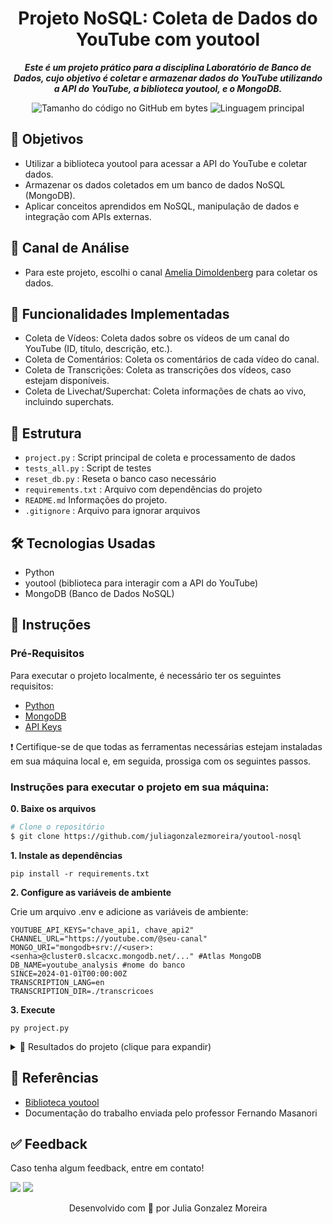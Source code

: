 <h1 align="center">
  Projeto NoSQL: Coleta de Dados do YouTube com youtool
</h1>

<p align="center">
	<b><i>
Este é um projeto prático para a disciplina Laboratório de Banco de Dados, cujo objetivo é coletar e armazenar dados do YouTube utilizando a API do YouTube, a biblioteca youtool, e o MongoDB.
  </i></b>
</p>

<p align="center">
	<img alt="Tamanho do código no GitHub em bytes" src="https://img.shields.io/github/languages/code-size/juliagonzalezmoreira/youtool-nosql?color=6272a4" />
	<img alt="Linguagem principal" src="https://img.shields.io/github/languages/top/juliagonzalezmoreira/youtool-nosql?color=6272a4"/>
</p>

## 🎯 Objetivos
* Utilizar a biblioteca youtool para acessar a API do YouTube e coletar dados.
* Armazenar os dados coletados em um banco de dados NoSQL (MongoDB).
* Aplicar conceitos aprendidos em NoSQL, manipulação de dados e integração com APIs externas.

## 🎥 Canal de Análise
* Para este projeto, escolhi o canal [Amelia Dimoldenberg](https://www.youtube.com/@AmeliaDimoldenberg) para coletar os dados.

## 📌 Funcionalidades Implementadas
* Coleta de Vídeos: Coleta dados sobre os vídeos de um canal do YouTube (ID, título, descrição, etc.).
* Coleta de Comentários: Coleta os comentários de cada vídeo do canal.
* Coleta de Transcrições: Coleta as transcrições dos vídeos, caso estejam disponíveis.
* Coleta de Livechat/Superchat: Coleta informações de chats ao vivo, incluindo superchats.

## 📁 Estrutura
- `project.py`                  : Script principal de coleta e processamento de dados
- `tests_all.py`                  : Script de testes
- `reset_db.py`                  : Reseta o banco caso necessário
- `requirements.txt`        : Arquivo com dependências do projeto
- `README.md`                Informações do projeto.
- `.gitignore`              : Arquivo para ignorar arquivos 

## 🛠️ Tecnologias Usadas
* Python
* youtool (biblioteca para interagir com a API do YouTube)
* MongoDB (Banco de Dados NoSQL)

## 📍 Instruções 

### Pré-Requisitos
Para executar o projeto localmente, é necessário ter os seguintes requisitos:
- [Python](https://www.python.org/)
- [MongoDB](https://www.mongodb.com/)
- [API Keys](https://console.cloud.google.com/)

❗️ Certifique-se de que todas as ferramentas necessárias estejam instaladas em sua máquina local e, em seguida, prossiga com os seguintes passos. <br>

### Instruções para executar o projeto em sua máquina:

**0. Baixe os arquivos**

```bash
# Clone o repositório
$ git clone https://github.com/juliagonzalezmoreira/youtool-nosql
```
**1. Instale as dependências**

```
pip install -r requirements.txt
```
**2. Configure as variáveis de ambiente**

Crie um arquivo .env e adicione as variáveis de ambiente:

```
YOUTUBE_API_KEYS="chave_api1, chave_api2"
CHANNEL_URL="https://youtube.com/@seu-canal"
MONGO_URI="mongodb+srv://<user>:<senha>@cluster0.slcacxc.mongodb.net/..." #Atlas MongoDB
DB_NAME=youtube_analysis #nome do banco
SINCE=2024-01-01T00:00:00Z
TRANSCRIPTION_LANG=en
TRANSCRIPTION_DIR=./transcricoes
```

**3. Execute**
```
py project.py
```

<details>
  <summary>📸 Resultados do projeto (clique para expandir)</summary>
	
  ### GIF
  ![project](https://github.com/user-attachments/assets/d97a404f-e9b2-4c1d-a293-cc109160aa7c)

  ### Testes
  ![tests](https://github.com/user-attachments/assets/6cd586ce-d587-4bc9-81be-39b95ab655e0)

  ### MongoDB
  ![bd](https://github.com/user-attachments/assets/eae1299c-9dae-4e81-93b1-a60c9951deee)

</details>

## 🔗 Referências
- [Biblioteca youtool](https://github.com/PythonicCafe/youtool)
- Documentação do trabalho enviada pelo professor Fernando Masanori

## ✅ Feedback

Caso tenha algum feedback, entre em contato!

<a href = "mailto:juliagonzalezmoreira@gmail.com"><img src="https://img.shields.io/badge/Gmail-D14836?style=for-the-badge&logo=gmail&logoColor=white"></a> <a href="https://www.linkedin.com/in/julia-gonzalez-moreira/" target="_blank"><img src="https://img.shields.io/badge/-LinkedIn-%230077B5?style=for-the-badge&logo=linkedin&logoColor=white" target="_blank"></a>

<p align="center"> Desenvolvido com 💜 por Julia Gonzalez Moreira </p>
